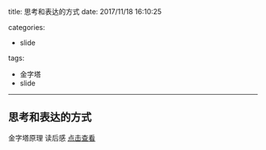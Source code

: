 title: 思考和表达的方式
date: 2017/11/18 16:10:25

categories:

- slide

tags:

- 金字塔
- slide

---

## 思考和表达的方式
金字塔原理 读后感
[点击查看](http://www.dylan326.com/2017/11/18/jiegouhua_slide/jiegouhua.pdf "结构化思维")
